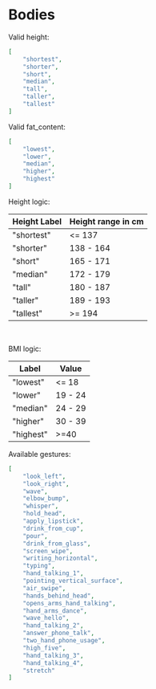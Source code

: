 # Bodies

Valid height:

```json
[
    "shortest",
    "shorter",
    "short",
    "median",
    "tall",
    "taller",
    "tallest"
]
```


Valid fat_content:

```json
[
    "lowest",
    "lower",
    "median",
    "higher",
    "highest"
]
```


Height logic:

| Height Label      | Height range in cm|
| ----------- | -----------  |
| "shortest"  |    <= 137    |
| "shorter"   |    138 - 164 |
| "short"     |    165 - 171 |
| "median"    |    172 - 179 |
| "tall"      |    180 - 187 |
| "taller"    |    189 - 193 |
| "tallest"   |    >= 194    |

<br />

BMI logic:

| Label      | Value|
| ----------- | -----------  |
| "lowest"    |    <= 18    |
| "lower"     |    19 - 24 |
| "median"    |    24 - 29 |
| "higher"    |    30 - 39 |
| "highest"   |    >=40    |


Available gestures:

```json
[
    "look_left",
    "look_right",
    "wave",
    "elbow_bump",
    "whisper",
    "hold_head",
    "apply_lipstick",
    "drink_from_cup",
    "pour",
    "drink_from_glass",
    "screen_wipe",
    "writing_horizontal",
    "typing",
    "hand_talking_1",
    "pointing_vertical_surface",
    "air_swipe",
    "hands_behind_head",
    "opens_arms_hand_talking",
    "hand_arms_dance",
    "wave_hello",
    "hand_talking_2",
    "answer_phone_talk",
    "two_hand_phone_usage",
    "high_five",
    "hand_talking_3",
    "hand_talking_4",
    "stretch"
]
```